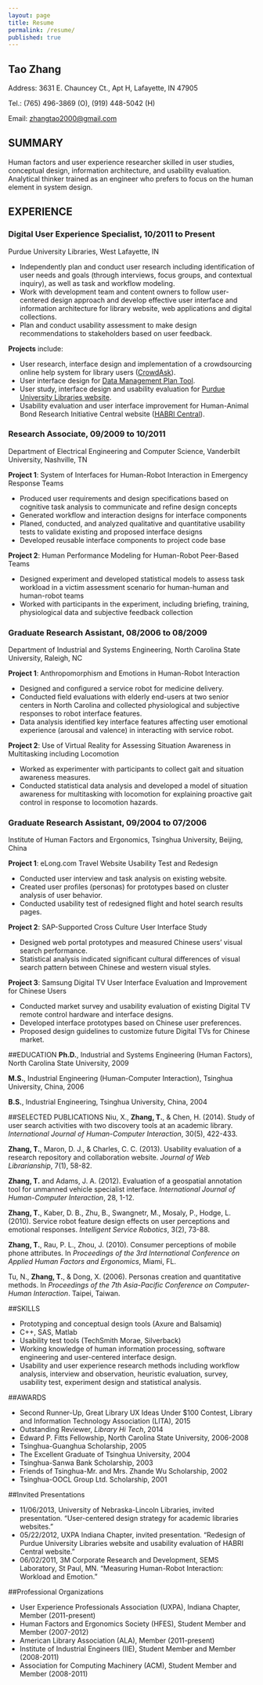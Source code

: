 ```yaml
---
layout: page
title: Resume
permalink: /resume/
published: true
---
```



## Tao Zhang


Address:  	3631 E. Chauncey Ct., Apt H, Lafayette, IN 47905

Tel.: 	(765) 496-3869 (O), (919) 448-5042 (H)  

Email: 	[zhangtao2000@gmail.com](mailto:zhangtao2000@gmail.com) 

## SUMMARY
Human factors and user experience researcher skilled in user studies, conceptual design, information architecture, and usability evaluation. Analytical thinker trained as an engineer who prefers to focus on the human element in system design.

## EXPERIENCE
### Digital User Experience Specialist, 10/2011 to Present
Purdue University Libraries, West Lafayette, IN

- Independently plan and conduct user research including identification of user needs and goals (through interviews, focus groups, and contextual inquiry), as well as task and workflow modeling.  
- Work with development team and content owners to follow user-centered design approach and develop effective user interface and information architecture for library website, web applications and digital collections.  
- Plan and conduct usability assessment to make design recommendations to stakeholders based on user feedback.  

**Projects** include:
- User research, interface design and implementation of a crowdsourcing online help system for library users ([CrowdAsk](https://sites.lib.purdue.edu/crowdask/index.php)).
- User interface design for [Data Management Plan Tool](https://dmptool.org/).
- User study, interface design and usability evaluation for [Purdue University Libraries website](http://www.lib.purdue.edu).
- Usability evaluation and user interface improvement for Human-Animal Bond Research Initiative Central website ([HABRI Central](http://habricentral.org)).

### Research Associate, 09/2009 to 10/2011
Department of Electrical Engineering and Computer Science, Vanderbilt University, Nashville, TN

**Project 1**: System of Interfaces for Human-Robot Interaction in Emergency Response Teams

- Produced user requirements and design specifications based on cognitive task analysis to communicate and refine design concepts
- Generated workflow and interaction designs for interface components
- Planed, conducted, and analyzed qualitative and quantitative usability tests to validate existing and proposed interface designs
- Developed reusable interface components to project code base

**Project 2**: Human Performance Modeling for Human-Robot Peer-Based Teams

- Designed experiment and developed statistical models to assess task workload in a victim assessment scenario for human-human and human-robot teams
- Worked with participants in the experiment, including briefing, training, physiological data and subjective feedback collection

### Graduate Research Assistant, 08/2006 to 08/2009
Department of Industrial and Systems Engineering, North Carolina State University, Raleigh, NC

**Project 1**: Anthropomorphism and Emotions in Human-Robot Interaction
- Designed and configured a service robot for medicine delivery.
- Conducted field evaluations with elderly end-users at two senior centers in North Carolina and collected physiological and subjective responses to robot interface features.
- Data analysis identified key interface features affecting user emotional experience (arousal and valence) in interacting with service robot.

**Project 2**: Use of Virtual Reality for Assessing Situation Awareness in Multitasking including Locomotion
- Worked as experimenter with participants to collect gait and situation awareness measures. 
- Conducted statistical data analysis and developed a model of situation awareness for multitasking with locomotion for explaining proactive gait control in response to locomotion hazards.

### Graduate Research Assistant, 09/2004 to 07/2006
Institute of Human Factors and Ergonomics, Tsinghua University, Beijing, China

**Project 1**: eLong.com Travel Website Usability Test and Redesign
-	Conducted user interview and task analysis on existing website.
-	Created user profiles (personas) for prototypes based on cluster analysis of user behavior.
-	Conducted usability test of redesigned flight and hotel search results pages.

**Project 2**: SAP-Supported Cross Culture User Interface Study
-	Designed web portal prototypes and measured Chinese users’ visual search performance.
-	Statistical analysis indicated significant cultural differences of visual search pattern between Chinese and western visual styles.

**Project 3**: Samsung Digital TV User Interface Evaluation and Improvement for Chinese Users
-	Conducted market survey and usability evaluation of existing Digital TV remote control hardware and interface designs. 
-	Developed interface prototypes based on Chinese user preferences.
-	Proposed design guidelines to customize future Digital TVs for Chinese market.


##EDUCATION
**Ph.D.**, Industrial and Systems Engineering (Human Factors), North Carolina State University, 2009

**M.S.**, Industrial Engineering (Human-Computer Interaction), Tsinghua University, China, 2006

**B.S.**, Industrial Engineering, Tsinghua University, China, 2004


##SELECTED PUBLICATIONS
Niu, X., **Zhang, T.**, & Chen, H. (2014). Study of user search activities with two discovery tools at an academic library. *International Journal of Human-Computer Interaction*, 30(5), 422-433.

**Zhang, T.**, Maron, D. J., & Charles, C. C. (2013). Usability evaluation of a research repository and collaboration website. _Journal of Web Librarianship_, 7(1), 58-82.

**Zhang, T.** and Adams, J. A. (2012). Evaluation of a geospatial annotation tool for unmanned vehicle specialist interface. _International Journal of Human-Computer Interaction_, 28, 1-12.

**Zhang, T.**, Kaber, D. B., Zhu, B., Swangnetr, M., Mosaly, P., Hodge, L. (2010). Service robot feature design effects on user perceptions and emotional responses. _Intelligent Service Robotics_, 3(2), 73-88.

**Zhang, T.**, Rau, P. L., Zhou, J. (2010). Consumer perceptions of mobile phone attributes. In _Proceedings of the 3rd International Conference on Applied Human Factors and Ergonomics_, Miami, FL.

Tu, N., **Zhang, T.**, & Dong, X. (2006). Personas creation and quantitative methods. In _Proceedings of the 7th Asia-Pacific Conference on Computer-Human Interaction_. Taipei, Taiwan.  


##SKILLS
- Prototyping and conceptual design tools (Axure and Balsamiq)  
- C++, SAS, Matlab  
- Usability test tools (TechSmith Morae, Silverback)  
- Working knowledge of human information processing, software engineering and user-centered interface design.  
- Usability and user experience research methods including workflow analysis, interview and observation, heuristic evaluation, survey, usability test, experiment design and statistical analysis.


##AWARDS
- Second Runner-Up, Great Library UX Ideas Under $100 Contest, Library and Information Technology Association (LITA), 2015  
- Outstanding Reviewer, *Library Hi Tech*, 2014  
- Edward P. Fitts Fellowship, North Carolina State University, 2006-2008 
- Tsinghua-Guanghua Scholarship, 2005  
- The Excellent Graduate of Tsinghua University, 2004  
- Tsinghua-Sanwa Bank Scholarship, 2003  
- Friends of Tsinghua-Mr. and Mrs. Zhande Wu Scholarship, 2002  
- Tsinghua-OOCL Group Ltd. Scholarship, 2001

 
##Invited Presentations
- 11/06/2013, University of Nebraska-Lincoln Libraries, invited presentation. “User-centered design strategy for academic libraries websites.” 
- 05/22/2012, UXPA Indiana Chapter, invited presentation. “Redesign of Purdue University Libraries website and usability evaluation of HABRI Central website.”
- 06/02/2011, 3M Corporate Research and Development, SEMS Laboratory, St Paul, MN. “Measuring Human-Robot Interaction: Workload and Emotion.”

##Professional Organizations
- User Experience Professionals Association (UXPA), Indiana Chapter, Member (2011-present)
- Human Factors and Ergonomics Society (HFES), Student Member and Member (2007-2012)
- American Library Association (ALA), Member (2011-present)
- Institute of Industrial Engineers (IIE), Student Member and Member (2008-2011)
- Association for Computing Machinery (ACM), Student Member and Member (2008-2011)
